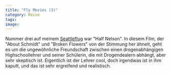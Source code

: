 ```yaml
---
title: "Fly Movies (3)"
category: Reise
tags: 
image: 
---
```


Nummer drei auf meinem [Seattleflug](http://www.misantropolis.de/2007/04/fly-movies-2) war "Half Nelson". In diesem Film, der "About Schmidt" und "Broken Flowers" von der Stimmung her ähnelt, geht es um die ungewöhnliche Freundschaft zwischen einen drogenabhängigen Highschoollehrer und seiner Schülerin, die mit Drogendealern abhängt, aber sehr skeptisch ist. Eigentlich ist der Lehrer cool, doch irgendwas ist in ihm kaputt, und das ist sehr ergreifend und realistisch.